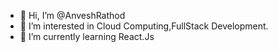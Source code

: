 - 👋 Hi, I’m @AnveshRathod
- 👀 I’m interested in Cloud Computing,FullStack Development.
- 🌱 I’m currently learning React.Js


<!---
anveshnayak05/anveshnayak05 is a ✨ special ✨ repository because its `README.md` (this file) appears on your GitHub profile.
You can click the Preview link to take a look at your changes.
--->
